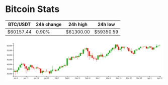 # Bitcoin Stats

BTC/USDT|24h change|24h high|24h low|
|---|---|---|---|
|$60157.44|0.90%|$61300.00|$59350.59|

<img src="./chart.svg">
